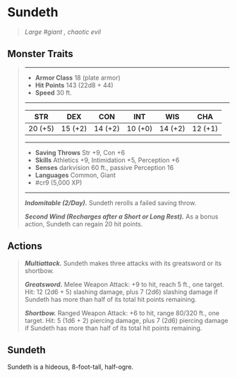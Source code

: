 # Sundeth
>*Large #giant , chaotic evil*
## Monster Traits
>___
>- **Armor Class** 18 (plate armor)
>- **Hit Points** 143 (22d8 + 44)
>- **Speed** 30 ft.
>___
>|STR|DEX|CON|INT|WIS|CHA|
>|:---:|:---:|:---:|:---:|:---:|:---:|
>|20 (+5)|15 (+2)|14 (+2)|10 (+0)|14 (+2)|12 (+1)|
>___
>- **Saving Throws** Str +9, Con +6
>- **Skills** Athletics +9, Intimidation +5, Perception +6
>- **Senses** darkvision 60 ft., passive Perception 16
>- **Languages** Common, Giant
>- #cr9 (5,000 XP)
>___
>***Indomitable (2/Day).*** Sundeth rerolls a failed saving throw.  
>
>***Second Wind (Recharges after a Short or Long Rest).*** As a bonus action, Sundeth can regain 20 hit points.  
>
## Actions
>***Multiattack.*** Sundeth makes three attacks with its greatsword or its shortbow.  
>
>***Greatsword.*** Melee Weapon Attack: +9 to hit, reach 5 ft., one target. Hit: 12 (2d6 + 5) slashing damage, plus 7 (2d6) slashing damage if Sundeth has more than half of its total hit points remaining.  
>
>***Shortbow.*** Ranged Weapon Attack: +6 to hit, range 80/320 ft., one target. Hit: 5 (1d6 + 2) piercing damage, plus 7 (2d6) piercing damage if Sundeth has more than half of its total hit points remaining.
## Sundeth
Sundeth is a hideous, 8-foot-tall, half-ogre.